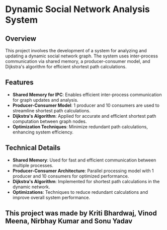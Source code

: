 # Dynamic Social Network Analysis System

## Overview
This project involves the development of a system for analyzing and updating a dynamic social network graph. The system uses inter-process communication via shared memory, a producer-consumer model, and Dijkstra's algorithm for efficient shortest path calculations.

## Features
- **Shared Memory for IPC**: Enables efficient inter-process communication for graph updates and analysis.
- **Producer-Consumer Model**: 1 producer and 10 consumers are used to streamline shortest path calculations.
- **Dijkstra's Algorithm**: Applied for accurate and efficient shortest path computation between graph nodes.
- **Optimization Techniques**: Minimize redundant path calculations, enhancing system efficiency.

## Technical Details
- **Shared Memory**: Used for fast and efficient communication between multiple processes.
- **Producer-Consumer Architecture**: Parallel processing model with 1 producer and 10 consumers for optimized performance.
- **Dijkstra's Algorithm**: Implemented for shortest path calculations in the dynamic network.
- **Optimizations**: Techniques to reduce redundant calculations and improve overall system performance.

## This project was made by Kriti Bhardwaj, Vinod Meena, Nirbhay Kumar and Sonu Yadav